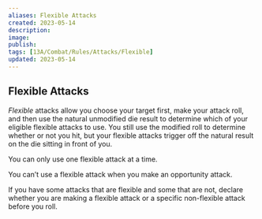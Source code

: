 ```yaml
---
aliases: Flexible Attacks
created: 2023-05-14
description: 
image: 
publish: 
tags: [13A/Combat/Rules/Attacks/Flexible]
updated: 2023-05-14
---
```


## Flexible Attacks

*Flexible* attacks allow you choose your target first, make your attack roll, and then use the natural unmodified die result to determine which of your eligible flexible attacks to use. You still use the modified roll to determine whether or not you hit, but your flexible attacks trigger off the natural result on the die sitting in front of you.

You can only use one flexible attack at a time.

You can’t use a flexible attack when you make an opportunity attack.

If you have some attacks that are flexible and some that are not, declare whether you are making a flexible attack or a specific non-flexible attack before you roll.